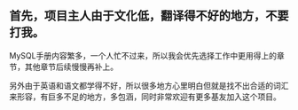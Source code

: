 ## 首先，项目主人由于文化低，翻译得不好的地方，不要打我。

MySQL手册内容繁多，一个人忙不过来，所以我会优先选择工作中更用得上的章节，其他章节后续慢慢再补上。

另外由于英语和语文都学得不好，所以很多地方心里明白但就是找不出合适的词汇来形容，有巨多不足的地方，多包涵，同时非常欢迎有更多基友加入这个项目。